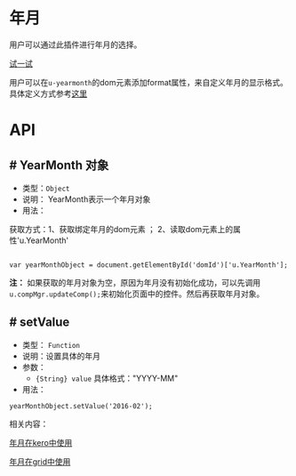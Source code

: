 # 年月

用户可以通过此插件进行年月的选择。




[试一试](http://tinper.org/webide/#/demos/ui/yearmonth)

用户可以在`u-yearmonth`的dom元素添加format属性，来自定义年月的显示格式。具体定义方式参考[这里](http://tinper.org/dist/neoui/plugin/date.html)

# API

## \# YearMonth 对象

* 类型：`Object`
* 说明： YearMonth表示一个年月对象
* 用法：

获取方式：1、获取绑定年月的dom元素 ； 2、读取dom元素上的属性'u.YearMonth'

```

var yearMonthObject = document.getElementById('domId')['u.YearMonth'];

```

**注：** 如果获取的年月对象为空，原因为年月没有初始化成功，可以先调用`u.compMgr.updateComp();`来初始化页面中的控件。然后再获取年月对象。


## \# setValue 
* 类型： `Function`
* 说明：设置具体的年月
* 参数：
	* `{String} value` 具体格式："YYYY-MM"
* 用法：

```
yearMonthObject.setValue('2016-02');

```


相关内容：

[年月在kero中使用](http://tinper.org/dist/kero/docs/ex_yearmonth.html)    

[年月在grid中使用](http://tinper.org/webide/#/demos/grids/edit)


